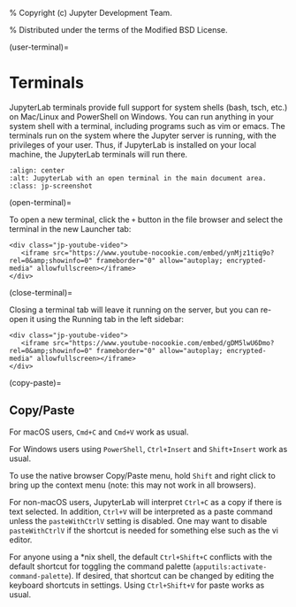 % Copyright (c) Jupyter Development Team.

% Distributed under the terms of the Modified BSD License.

(user-terminal)=

# Terminals

JupyterLab terminals provide full support for system shells (bash, tsch,
etc.) on Mac/Linux and PowerShell on Windows. You can run anything in
your system shell with a terminal, including programs such as vim or
emacs. The terminals run on the system where the Jupyter server is
running, with the privileges of your user. Thus, if JupyterLab is
installed on your local machine, the JupyterLab terminals will run
there.

```{image} ../images/terminal-layout.png
:align: center
:alt: JupyterLab with an open terminal in the main document area.
:class: jp-screenshot
```

(open-terminal)=

To open a new terminal, click the `+` button in the file browser and
select the terminal in the new Launcher tab:

```{raw} html
<div class="jp-youtube-video">
   <iframe src="https://www.youtube-nocookie.com/embed/ynMjz1tiq9o?rel=0&amp;showinfo=0" frameborder="0" allow="autoplay; encrypted-media" allowfullscreen></iframe>
</div>
```

(close-terminal)=

Closing a terminal tab will leave it running on the server, but you can
re-open it using the Running tab in the left sidebar:

```{raw} html
<div class="jp-youtube-video">
   <iframe src="https://www.youtube-nocookie.com/embed/gDM5lwU6Dmo?rel=0&amp;showinfo=0" frameborder="0" allow="autoplay; encrypted-media" allowfullscreen></iframe>
</div>
```

(copy-paste)=

## Copy/Paste

For macOS users, `Cmd+C` and `Cmd+V` work as usual.

For Windows users using `PowerShell`, `Ctrl+Insert` and `Shift+Insert` work as usual.

To use the native browser Copy/Paste menu, hold `Shift` and right click to bring up the
context menu (note: this may not work in all browsers).

For non-macOS users, JupyterLab will interpret `Ctrl+C` as a copy if there is text selected.
In addition, `Ctrl+V` will be interpreted as a paste command unless the `pasteWithCtrlV`
setting is disabled. One may want to disable `pasteWithCtrlV` if the shortcut is needed
for something else such as the vi editor.

For anyone using a \*nix shell, the default `Ctrl+Shift+C` conflicts with the default
shortcut for toggling the command palette (`apputils:activate-command-palette`).
If desired, that shortcut can be changed by editing the keyboard shortcuts in settings.
Using `Ctrl+Shift+V` for paste works as usual.
